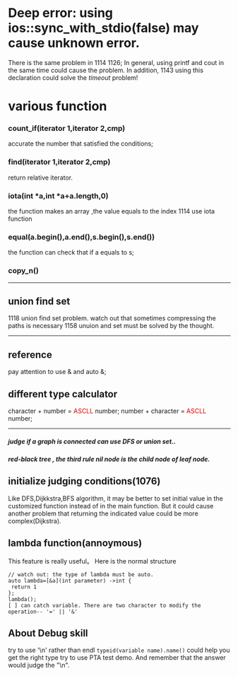 # Deep error: using ios::sync_with_stdio(false) may cause unknown error.
There is the same problem in 1114 1126;
In general, using printf and cout in the same time could cause the problem.
In addition, 1143 using this declaration could solve the <em>timeout</em> problem!

# various function
### count_if(iterator 1,iterator 2,cmp) 
accurate the number that satisfied the conditions;
### find(iterator 1,iterator 2,cmp) 
return relative iterator.
### iota(int *a,int *a+a.length,0) 
the function makes an array ,the value equals to the index
1114 use iota function 
### equal(a.begin(),a.end(),s.begin(),s.end())
the function can check that if a equals to s;

### copy_n()
***

## union find set
1118 union find set problem. watch out that sometimes compressing the paths is necessary
1158 unuion and set must be solved by the thought.
***

## reference
pay attention to use & and auto &;

## different type calculator
character + number = <font color="#dd0000">ASCLL</font> number;
number + character = <font color="#dd0000">ASCLL</font> number;
  
***
##### judge if a graph is connected can use DFS or union set..

##### red-black tree , the third rule nil node is the child node of leaf node.

## initialize judging conditions(1076)
Like DFS,Dijkkstra,BFS algorithm, it may be better to set initial value in the customized function instead of in the main function.
But it could cause another problem that returning the indicated value could be more complex(Dijkstra).

## lambda function(annoymous)
This feature is really useful。
Here is the normal structure
```
// watch out: the type of lambda must be auto.
auto lambda=[&a](int parameter) ->int {
 return 1
};
lambda();
[ ] can catch variable. There are two character to modify the operation-- '=' || '&'
```
## About Debug skill
try to use '\n' rather than endl
``` typeid(variable name).name() ``` could help you get the right type
try to use PTA test demo. And remember that the answer would judge the "\n".